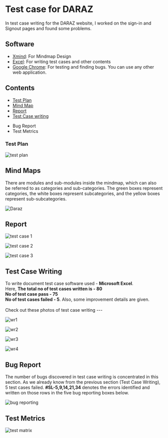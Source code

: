 # Test case for DARAZ

In test case writing for the DARAZ website, I worked on the sign-in and Signout pages and found some problems. 

## Software 
- [Xmind](https://xmind.app): For Mindmap Design
- [Excel](): For writing test cases and other contents
- [Google Chrome](https://www.google.com/chrome): For testing and finding bugs. You can use any other web application.

## Contents
- [Test Plan](#test-plan) 
- [Mind Map](#mind-map)
- [Report](#report)
- [Test Case writing](#test-case-writing)
+ Bug Report
+ Test Metrics

### Test Plan
![test plan](https://github.com/rashadkhan97/Tast-Case-for-DARAZ/assets/76771109/b1e724f2-db5e-42e7-8c72-392c73cad9c9)

## Mind Maps 
There are modules and sub-modules inside the mindmap, which can also be referred to as categories and sub-categories. The green boxes represent categories, the white boxes represent subcategories, and the yellow boxes represent sub-subcategories.

![Daraz](https://github.com/rashadkhan97/Tast-Case-for-DARAZ/assets/76771109/045388d4-00ef-40b3-883c-c074e4d4290e)


## Report

![test case 1](https://github.com/rashadkhan97/Tast-Case-for-DARAZ/assets/76771109/22ce744b-00b7-49cc-99a3-f44e5e6a724f)

![test case 2](https://github.com/rashadkhan97/Tast-Case-for-DARAZ/assets/76771109/221e2a7c-a2c1-4c5d-8ad6-42b1a6018643)

![test case 3](https://github.com/rashadkhan97/Tast-Case-for-DARAZ/assets/76771109/a4b9d0a3-d0de-4978-bfee-4d7692058011)

## Test Case Writing
To write document test case software used - **Microsoft Excel**. 
<br>Here, **The total no of test cases written is - 80**  </br> **No of test case pass - 75** <br>**No of test cases failed - 5**. Also, some improvement details are given.</br>
<br> Check out these photos of test case writing --- </br>

![wr1](https://github.com/rashadkhan97/Tast-Case-for-DARAZ/assets/76771109/0b95b583-60a6-4e4a-8799-71595675e24e)

![wr2](https://github.com/rashadkhan97/Tast-Case-for-DARAZ/assets/76771109/2c7c8329-e282-4060-8d1f-787b0d727b6f)

![wr3](https://github.com/rashadkhan97/Tast-Case-for-DARAZ/assets/76771109/4f1c24ea-4c4b-427f-80a2-98053b81b0f8)

![wr4](https://github.com/rashadkhan97/Tast-Case-for-DARAZ/assets/76771109/395fd4f1-eecc-45f1-be2f-359f1f13d1cb)

## Bug Report
The number of bugs discovered in test case writing is concentrated in this section. As we already know from the previous section (Test Case Writing), 5 test cases failed. **#SL-5,9,14,21,34** denotes the errors identified and written on those rows in the five bug reporting boxes below.

![bug reporting](https://github.com/rashadkhan97/Tast-Case-for-DARAZ/assets/76771109/4713e2ea-2cd2-4b36-bba5-07f6187b8556)

## Test Metrics

![test matrix](https://github.com/rashadkhan97/Tast-Case-for-DARAZ/assets/76771109/6a2d6ba0-0acd-4a4c-aa41-c3c96245fa3e)
